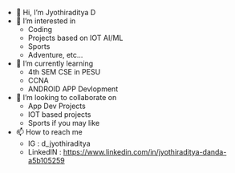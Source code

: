 - 👋 Hi, I’m Jyothiraditya D
- 👀 I’m interested in
    - Coding
    - Projects based on IOT AI/ML
    - Sports
    - Adventure, etc...
- 🌱 I’m currently learning
    - 4th SEM CSE in PESU
    - CCNA 
    - ANDROID APP Devlopment
- 💞️ I’m looking to collaborate on
    - App Dev Projects
    - IOT based projects
    - Sports if you may like
- 📫 How to reach me
    - IG : d_jyothiraditya
    - LinkedIN : https://www.linkedin.com/in/jyothiraditya-danda-a5b105259

<!---
DJ654312/DJ654312 is a ✨ special ✨ repository because its `README.md` (this file) appears on your GitHub profile.
You can click the Preview link to take a look at your changes.
--->
